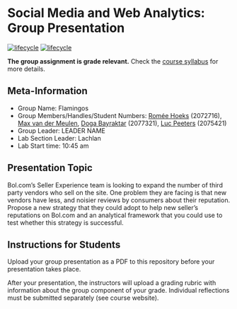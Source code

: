 # Social Media and Web Analytics: Group Presentation

[![lifecycle](https://img.shields.io/badge/lifecycle-maturing-blue.svg)](https://www.tidyverse.org/lifecycle/#maturing)
[![lifecycle](https://img.shields.io/badge/version-2022-red.svg)]()

**The group assignment is grade relevant.**
Check the [course syllabus](https://tisem-digital-marketing.github.io/2022-smwa/assets/syllabus.pdf) for more details.

## Meta-Information

* Group Name: Flamingos
* Group Members/Handles/Student Numbers: [Romée Hoeks](https://github.com/romeehoeks) (2072716), [Max van der Meulen](https://github.com/FikkieUvT), [Doga Bayraktar](https://github.com/dogabayraktar) (2077321), [Luc Peeters](https://github.com/LucPeeters21) (2075421)
* Group Leader: LEADER NAME 
* Lab Section Leader: Lachlan 
* Lab Start time: 10:45 am 

## Presentation Topic
Bol.com’s Seller Experience team is looking to expand the number of third party vendors who sell on the site. One problem they are facing is that new vendors have less, and noisier reviews by consumers about their reputation. Propose a new strategy that they could adopt to help new seller’s reputations on Bol.com and an analytical framework that you could use to test whether this strategy is successful.

## Instructions for Students

Upload your group presentation as a PDF to this repository before your presentation takes place.

After your presentation, the instructors will upload a grading rubric with information about the group component of your grade.
Individual reflections must be submitted separately (see course website).
